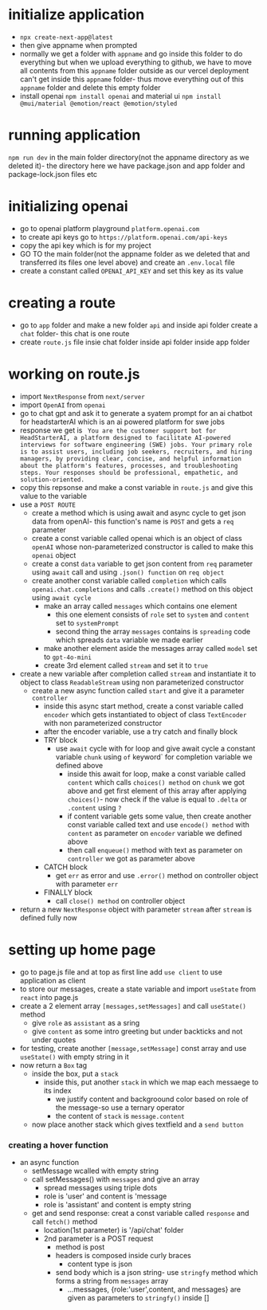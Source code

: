 # initialize application
- `npx create-next-app@latest`
- then give appname when prompted
- normally we get a folder with `appname` and go inside this folder to do everything but when we upload everything to github, we have to move all contents from this `appname` folder outside as our vercel deployment can't get inside this `appname` folder- thus move everything out of this `appname` folder and delete this empty folder
- install openai `npm install openai` and material ui `npm install @mui/material @emotion/react @emotion/styled`
# running application
`npm run dev` in the main folder directory(not the appname directory as we deleted it)- the directory here we have package.json and app folder and package-lock.json files etc
# initializing openai
- go to openai platform playground `platform.openai.com`
- to create api keys go to `https://platform.openai.com/api-keys`
- copy the api key which is  for my project
- GO TO the main folder(not the appname folder as we deleted that and transferred its files one level above) and create an `.env.local` file
- create a constant called `OPENAI_API_KEY` and set this key as its value
# creating a route
- go to `app` folder and make a new folder `api` and inside api folder create a `chat` folder- this chat is one route
- create `route.js` file insie chat folder inside api folder inside app folder
# working on route.js
- import `NextResponse` from `next/server`
- import `OpenAI` from `openai`
- go to chat gpt and ask it to generate a syatem prompt for an ai chatbot for headstarterAI which is an ai powered platform for swe jobs
- response we get is ` You are the customer support bot for HeadStarterAI, a platform designed to facilitate AI-powered interviews for software engineering (SWE) jobs. Your primary role is to assist users, including job seekers, recruiters, and hiring managers, by providing clear, concise, and helpful information about the platform's features, processes, and troubleshooting steps. Your responses should be professional, empathetic, and solution-oriented.`
- copy this repsonse and make a const variable in `route.js` and give this value to the variable
- use a `POST ROUTE`
    - create a method which is using await and async cycle to get json data from openAI- this function's name is `POST` and gets a `req` parameter
    - create a const variable called openai which is an object of class `openAI` whose non-parameterized constructor is called to make this `openai` object
    - create a const `data` variable to get json content from `req` parameter using `await` call and using `.json() function` on `req object`
    - create another const variable called `completion` which calls `openai.chat.completions` and calls `.create()` method on this object using `await cycle`
        - make an array called `messages` which contains one element
            - this one element consists of `role` set to `system` and `content` set to `systemPrompt`
            - second thing the array `messages` contains is `spreading` code which spreads `data` variable we made earlier
        - make another element aside the messages array called `model` set to `gpt-4o-mini`
        - create 3rd element called `stream` and set it to `true`
- create a new variable after completion called `stream` and instantiate it to object to class `ReadableStream` using non parameterized constructor
    - create a new async function called `start` and give it a parameter `controller`
        - inside this async start method, create a const variable called `encoder` which gets instantiated to object of class `TextEncoder` with non parameterized constructor
        - after the encoder variable, use a try catch and finally block
        - TRY block
            - use `await` cycle with for loop and give await cycle a constant variable `chunk` using `of` keyword` for completion variable we defined above
                - inside this await for loop, make a const variable called `content` which calls `choices() method` on `chunk` we got above and get first element of this array after applying `choices()`- now check if the value is equal to `.delta` or `.content` using `?`
                - if content variable gets some value, then create another const variable called text and use `encode() method` with `content` as parameter on `encoder` variable we defined above
                - then call `enqueue()` method with text as parameter on `controller` we got as parameter above
        - CATCH block
            - get `err` as error and use `.error()` method on controller object with parameter `err`
        - FINALLY block
            - call `close() method` on controller object
- return a new `NextResponse` object with parameter `stream` after `stream` is defined fully now
# setting up home page
- go to page.js file and at top as first line add `use client` to use application as client
- to store our messages, create a state variable and import `useState` from `react` into page.js
- create a 2 element array `[messages,setMessages]` and call `useState()` method
    - give `role` as `assistant` as a sring
    - give `content` as some intro greeting but under backticks and not under quotes
- for testing, create another `[message,setMessage]` const array and use `useState()` with empty string in it
- now return a `Box` tag
    - inside the box, put a `stack`
        - inside this, put another `stack` in which we map each messaege to its index
            -  we justify content and backgroound color based on role of the message-so use a ternary operator
            -  the content of `stack` is `message.content`
    - now place another stack which gives textfield and a `send button`
### creating a hover function
- an async function
    - setMessage wcalled with empty string
    - call setMessages() with `messages` and give an array
        - spread messages using triple dots
        - role is 'user' and content is 'message
        - role is 'assistant' and content is empty string
    - get and send response: creat a const variable called `response` and call `fetch()` method
        - location(1st parameter) is '/api/chat' folder
        - 2nd parameter is a POST request
            - method is post
            - headers is composed inside curly braces
                - content type is json
            - send body which is a json string- use `stringfy` method which forms a string from `messages` array
                - ...messages, {role:'user',content, and messages} are given as parameters to `stringfy()` inside []
